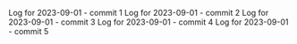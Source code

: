 Log for 2023-09-01 - commit 1
Log for 2023-09-01 - commit 2
Log for 2023-09-01 - commit 3
Log for 2023-09-01 - commit 4
Log for 2023-09-01 - commit 5
